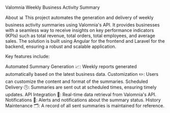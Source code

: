 Valomnia Weekly Business Activity Summary

About 📊
This project automates the generation and delivery of weekly business activity summaries using Valomnia's API. It provides businesses with a seamless way to receive insights on key performance indicators (KPIs) such as total revenue, total orders, total employees, and average sales. The solution is built using Angular for the frontend and Laravel for the backend, ensuring a robust and scalable application.

Key features include:

Automated Summary Generation 📈: Weekly reports generated automatically based on the latest business data.
Customization ✏️: Users can customize the content and format of the summaries.
Scheduled Delivery 🕒: Summaries are sent out at scheduled times, ensuring timely updates.
API Integration 🔗: Real-time data retrieval from Valomnia's API.
Notifications 🔔: Alerts and notifications about the summary status.
History Maintenance 🗂️: A record of all sent summaries is maintained for reference.
